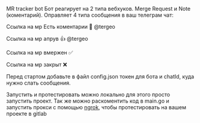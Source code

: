 MR tracker bot
Бот реагирует на 2 типа вебхуков. Merge Request и Note (коментарий). 
Оправляет 4 типа сообщения в ваш телеграм чат:

Ссылка на мр
Есть коментарии 💩 @tergeo

Ссылка на мр
апрув 👍 @tergeo

Ссылка на мр
вмержен ✅

Ссылка на мр
закрыт ❌


Перед стартом добавьте в файл config.json токен для бота и chatId, куда нужно слать сообщения.

Запустить и протестировать можно локально для этого просто запустить проект. Так же можно раскоментить код в main.go и запустить прокси с помощью [ngrok](https://ngrok.com/docs/getting-started/go/), чтобы протестировать на вашем проекте в gitlab
